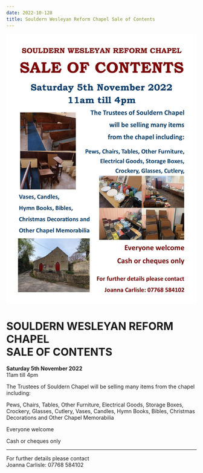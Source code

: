 ```yaml
---
date: 2022-10-128
title: Souldern Wesleyan Reform Chapel Sale of Contents
---
```


![poster](chapel-sale.jpg)

# SOULDERN WESLEYAN REFORM CHAPEL<br> SALE OF CONTENTS

**Saturday 5th November 2022**  
11am till 4pm

The Trustees of Souldern Chapel
will be selling many items from the chapel including:

Pews, Chairs, Tables, Other Furniture, Electrical Goods, Storage Boxes, Crockery, Glasses, Cutlery,
Vases, Candles,
Hymn Books, Bibles,
Christmas Decorations and
Other Chapel Memorabilia

Everyone welcome

Cash or cheques only


----

For further details please contact   
Joanna Carlisle: 07768 584102

     

